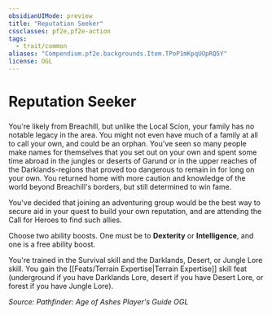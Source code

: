 ```yaml
---
obsidianUIMode: preview
title: "Reputation Seeker"
cssclasses: pf2e,pf2e-action
tags:
  - trait/common
aliases: "Compendium.pf2e.backgrounds.Item.TPoP1mKpqUOpRQ5Y"
license: OGL
---
```

# Reputation Seeker

### 






You're likely from Breachill, but unlike the Local Scion, your family has no notable legacy in the area. You might not even have much of a family at all to call your own, and could be an orphan. You've seen so many people make names for themselves that you set out on your own and spent some time abroad in the jungles or deserts of Garund or in the upper reaches of the Darklands-regions that proved too dangerous to remain in for long on your own. You returned home with more caution and knowledge of the world beyond Breachill's borders, but still determined to win fame.

You've decided that joining an adventuring group would be the best way to secure aid in your quest to build your own reputation, and are attending the Call for Heroes to find such allies.

Choose two ability boosts. One must be to **Dexterity** or **Intelligence**, and one is a free ability boost.

You're trained in the Survival skill and the Darklands, Desert, or Jungle Lore skill. You gain the [[Feats/Terrain Expertise|Terrain Expertise]] skill feat (underground if you have Darklands Lore, desert if you have Desert Lore, or forest if you have Jungle Lore).

*Source: Pathfinder: Age of Ashes Player's Guide*
*OGL*